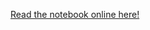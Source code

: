  [Read the notebook online here!](http://nbviewer.ipython.org/github/benbowen/metatlas-programmatic-access/blob/master/GettingStarted.ipynb)